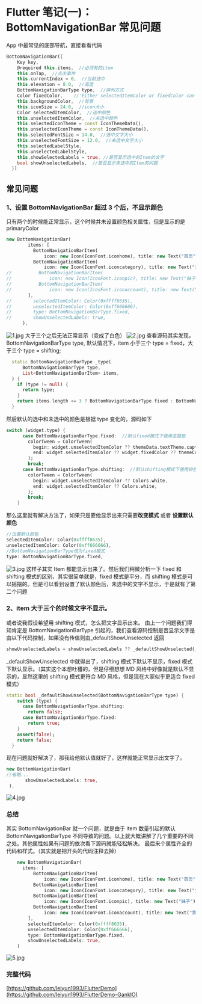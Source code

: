 # Flutter 笔记(一)：BottomNavigationBar 常见问题

App 中最常见的底部导航，直接看看代码

```dart
BottomNavigationBar({
    Key key,
    @required this.items,  //必须有的item
    this.onTap,  //点击事件
    this.currentIndex = 0,  //当前选中
    this.elevation = 8.0,  //高度
    BottomNavigationBarType type,  //排列方式
    Color fixedColor,    //'Either selectedItemColor or fixedColor can be specified, but not both'
    this.backgroundColor,  //背景
    this.iconSize = 24.0,  //icon大小
    Color selectedItemColor,  //选中颜色
    this.unselectedItemColor,  //未选中颜色
    this.selectedIconTheme = const IconThemeData(),
    this.unselectedIconTheme = const IconThemeData(),
    this.selectedFontSize = 14.0,  //选中文字大小
    this.unselectedFontSize = 12.0,  //未选中文字大小
    this.selectedLabelStyle,
    this.unselectedLabelStyle,
    this.showSelectedLabels = true, //是否显示选中的Item的文字
    bool showUnselectedLabels,  //是否显示未选中的Item的问题
  })
```

## 常见问题

### 1、设置 BottomNavigationBar 超过 3 个后，不显示颜色

只有两个的时候能正常显示，这个时候并未设置颜色相关属性，但是显示的是 primaryColor

```dart
new BottomNavigationBar(
        items: [
          BottomNavigationBarItem(
              icon: new Icon(IconFont.iconhome), title: new Text("首页")),
          BottomNavigationBarItem(
              icon: new Icon(IconFont.iconcategory), title: new Text("分类")),
//          BottomNavigationBarItem(
//              icon: new Icon(IconFont.iconpic), title: new Text("妹子")),
//          BottomNavigationBarItem(
//              icon: new Icon(IconFont.iconaccount), title: new Text("我的"))
        ],
//        selectedItemColor: Color(0xffff8635),
//        unselectedItemColor: Color(0xff666666),
//        type: BottomNavigationBarType.fixed,
//        showUnselectedLabels: true,
      ),
```

![1.jpg](/android/flutter_note_1_1.png)
大于三个之后无法正常显示（变成了白色）
![2.jpg](/android/flutter_note_1_2.png)
查看源码其实发现，BottomNavigationBarType type, 默认情况下，item 小于三个 type = fixed，大于三个 type = shifting;

```dart
  static BottomNavigationBarType _type(
      BottomNavigationBarType type,
      List<BottomNavigationBarItem> items,
  ) {
    if (type != null) {
      return type;
    }
    return items.length <= 3 ? BottomNavigationBarType.fixed : BottomNavigationBarType.shifting;
  }
```

然后默认的选中和未选中的颜色是根据 type 变化的，源码如下

```dart
switch (widget.type) {
      case BottomNavigationBarType.fixed:  //默认fixed模式下使用主题色
        colorTween = ColorTween(
          begin: widget.unselectedItemColor ?? themeData.textTheme.caption.color,
          end: widget.selectedItemColor ?? widget.fixedColor ?? themeColor,
        );
        break;
      case BottomNavigationBarType.shifting:  //默认shifting模式下使用白色，白色？这其实就是看不见的原因
        colorTween = ColorTween(
          begin: widget.unselectedItemColor ?? Colors.white,
          end: widget.selectedItemColor ?? Colors.white,
        );
        break;
    }
```

那么这里就有解决方法了，如果只是要他显示出来只需要**改变模式** 或者 **设置默认颜色**

```dart
//设置默认颜色
selectedItemColor: Color(0xffff8635),
unselectedItemColor: Color(0xff666666),
//BottomNavigationBarType改为fixed模式
type: BottomNavigationBarType.fixed,
```

![3.jpg](/android/flutter_note_1_3.png)
这样子其实 Item 都能显示出来了。然后我们稍微分析一下 fixed 和 shifting 模式的区别，其实很简单就是，fixed 模式是平分，而 shifting 模式是可以摇摆的。但是可以看到设置了默认颜色后，未选中的文字不显示，于是就有了第二个问题

### 2、item 大于三个的时候文字不显示。

或者说我假设希望用 shifting 模式，怎么把文字显示出来。
由上一个问题我们得知肯定是 BottomNavigationBarType 引起的，我们查看源码控制是否显示文字是由以下代码控制，如果没有传值则由\_defaultShowUnselected 返回

```dart
showUnselectedLabels = showUnselectedLabels ?? _defaultShowUnselected(_type(type, items)),
```

\_defaultShowUnselected 中就得出了，shifting 模式下默认不显示，fixed 模式下默认显示。（其实这个本想吐槽的，但是仔细想想 MD 风格中好像就是默认不显示的，显然这里的 shifting 模式更符合 MD 风格，但是现在大家似乎更适合 fixed 模式）

```dart
static bool _defaultShowUnselected(BottomNavigationBarType type) {
    switch (type) {
      case BottomNavigationBarType.shifting:
        return false;
      case BottomNavigationBarType.fixed:
        return true;
    }
    assert(false);
    return false;
  }
```

现在问题就好解决了，那我给他默认值就好了，这样就能正常显示出文字了。

```dart
new BottomNavigationBar(
//省略...
       showUnselectedLabels: true,
 ),
```

![4.jpg](/android/flutter_note_1_4.png)

### 总结

其实 BottomNavigationBar 就一个问题，就是由于 item 数量引起的默认 BottomNavigationBarType 不同导致的问题。以上就大概讲解了几个重要的不同之处。其他属性如果有问题的依次看下源码就能轻松解决。
最后来个属性齐全的代码和样式。（其实就是把开头的代码注释去掉）

```dart
    new BottomNavigationBar(
      items: [
          BottomNavigationBarItem(
              icon: new Icon(IconFont.iconhome), title: new Text("首页")),
          BottomNavigationBarItem(
              icon: new Icon(IconFont.iconcategory), title: new Text("分类")),
          BottomNavigationBarItem(
              icon: new Icon(IconFont.iconpic), title: new Text("妹子")),
          BottomNavigationBarItem(
              icon: new Icon(IconFont.iconaccount), title: new Text("我的"))
        ],
        selectedItemColor: Color(0xffff8635),
        unselectedItemColor: Color(0xff666666),
        type: BottomNavigationBarType.fixed,
        showUnselectedLabels: true,
    )
```

![5.jpg](/android/flutter_note_1_5.png)

### 完整代码

[https://github.com/leiyun1993/FlutterDemo](https://github.com/leiyun1993/FlutterDemo-GankIO)
